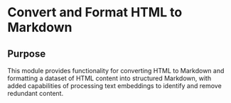 # Convert and Format HTML to Markdown

## Purpose

This module provides functionality for converting HTML to Markdown and
formatting a dataset of HTML content into structured Markdown, with added
capabilities of processing text embeddings to identify and
remove redundant content.
